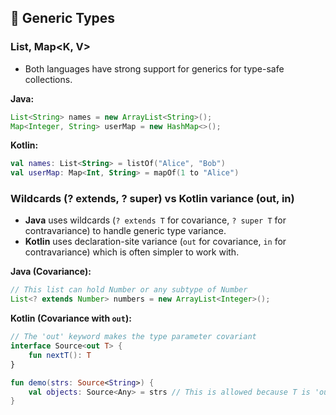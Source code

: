 ## 🧮 Generic Types

### List<T>, Map<K, V>

- Both languages have strong support for generics for type-safe collections.

**Java:**

```java
List<String> names = new ArrayList<String>();
Map<Integer, String> userMap = new HashMap<>();
```

**Kotlin:**

```kotlin
val names: List<String> = listOf("Alice", "Bob")
val userMap: Map<Int, String> = mapOf(1 to "Alice")
```

### Wildcards (? extends, ? super) vs Kotlin variance (out, in)

- **Java** uses wildcards (`? extends T` for covariance, `? super T` for contravariance) to handle generic type variance.
- **Kotlin** uses declaration-site variance (`out` for covariance, `in` for contravariance) which is often simpler to work with.

**Java (Covariance):**

```java
// This list can hold Number or any subtype of Number
List<? extends Number> numbers = new ArrayList<Integer>();
```

**Kotlin (Covariance with `out`):**

```kotlin
// The 'out' keyword makes the type parameter covariant
interface Source<out T> {
    fun nextT(): T
}

fun demo(strs: Source<String>) {
    val objects: Source<Any> = strs // This is allowed because T is 'out'
}
```
